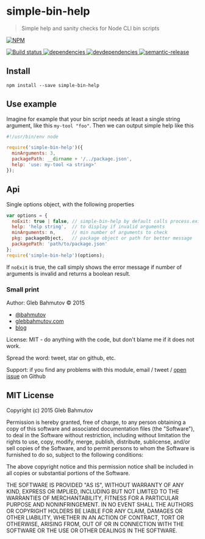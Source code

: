 # simple-bin-help

> Simple help and sanity checks for Node CLI bin scripts

[![NPM][simple-bin-help-icon] ][simple-bin-help-url]

[![Build status][simple-bin-help-ci-image] ][simple-bin-help-ci-url]
[![dependencies][simple-bin-help-dependencies-image] ][simple-bin-help-dependencies-url]
[![devdependencies][simple-bin-help-devdependencies-image] ][simple-bin-help-devdependencies-url]
[![semantic-release][semantic-image] ][semantic-url]

## Install

    npm install --save simple-bin-help

## Use example

Imagine for example that your bin script needs at least a single string argument, like
this `my-tool "foo"`. Then we can output simple help like this

```js
#!/usr/bin/env node

require('simple-bin-help')({
  minArguments: 3,
  packagePath: __dirname + '/../package.json',
  help: 'use: my-tool <a string>'
});
```

## Api

Single options object, with the following properties

```js
var options = {
  noExit: true | false, // simple-bin-help by default calls process.exit
  help: 'help string',  // to display if invalid arguments
  minArguments: n,      // min number of arguments to check
  pkg: packageObject,   // package object or path for better message
  packagePath: 'path/to/package.json'
};
require('simple-bin-help')(options);
```

If `noExit` is true, the call simply shows the error message if number of arguments is
invalid and returns a boolean result.

### Small print

Author: Gleb Bahmutov &copy; 2015

* [@bahmutov](https://twitter.com/bahmutov)
* [glebbahmutov.com](http://glebbahmutov.com)
* [blog](http://glebbahmutov.com/blog/)

License: MIT - do anything with the code, but don't blame me if it does not work.

Spread the word: tweet, star on github, etc.

Support: if you find any problems with this module, email / tweet /
[open issue](https://github.com/bahmutov/simple-bin-help/issues) on Github

## MIT License

Copyright (c) 2015 Gleb Bahmutov

Permission is hereby granted, free of charge, to any person
obtaining a copy of this software and associated documentation
files (the "Software"), to deal in the Software without
restriction, including without limitation the rights to use,
copy, modify, merge, publish, distribute, sublicense, and/or sell
copies of the Software, and to permit persons to whom the
Software is furnished to do so, subject to the following
conditions:

The above copyright notice and this permission notice shall be
included in all copies or substantial portions of the Software.

THE SOFTWARE IS PROVIDED "AS IS", WITHOUT WARRANTY OF ANY KIND,
EXPRESS OR IMPLIED, INCLUDING BUT NOT LIMITED TO THE WARRANTIES
OF MERCHANTABILITY, FITNESS FOR A PARTICULAR PURPOSE AND
NONINFRINGEMENT. IN NO EVENT SHALL THE AUTHORS OR COPYRIGHT
HOLDERS BE LIABLE FOR ANY CLAIM, DAMAGES OR OTHER LIABILITY,
WHETHER IN AN ACTION OF CONTRACT, TORT OR OTHERWISE, ARISING
FROM, OUT OF OR IN CONNECTION WITH THE SOFTWARE OR THE USE OR
OTHER DEALINGS IN THE SOFTWARE.

[simple-bin-help-icon]: https://nodei.co/npm/simple-bin-help.png?downloads=true
[simple-bin-help-url]: https://npmjs.org/package/simple-bin-help
[simple-bin-help-ci-image]: https://travis-ci.org/bahmutov/simple-bin-help.png?branch=master
[simple-bin-help-ci-url]: https://travis-ci.org/bahmutov/simple-bin-help
[simple-bin-help-dependencies-image]: https://david-dm.org/bahmutov/simple-bin-help.png
[simple-bin-help-dependencies-url]: https://david-dm.org/bahmutov/simple-bin-help
[simple-bin-help-devdependencies-image]: https://david-dm.org/bahmutov/simple-bin-help/dev-status.png
[simple-bin-help-devdependencies-url]: https://david-dm.org/bahmutov/simple-bin-help#info=devDependencies
[semantic-image]: https://img.shields.io/badge/%20%20%F0%9F%93%A6%F0%9F%9A%80-semantic--release-e10079.svg
[semantic-url]: https://github.com/semantic-release/semantic-release
